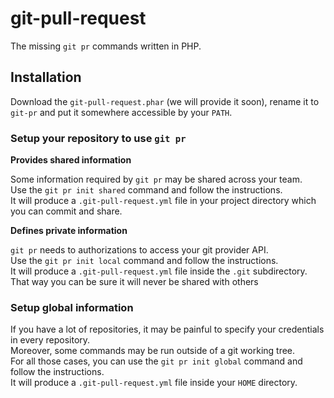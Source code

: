 git-pull-request
================

The missing `git pr` commands written in PHP.

Installation
------------

Download the `git-pull-request.phar` (we will provide it soon), rename it to `git-pr` and put it somewhere accessible by
your `PATH`.

### Setup your repository to use `git pr`

**Provides shared information**

Some information required by `git pr` may be shared across your team.  
Use the `git pr init shared` command and follow the instructions.  
It will produce a `.git-pull-request.yml` file in your project directory which you can commit and share.

**Defines private information**

`git pr` needs to authorizations to access your git provider API.  
Use the `git pr init local` command and follow the instructions.  
It will produce a `.git-pull-request.yml` file inside the `.git` subdirectory. That way you can be sure it will never be 
shared with others

### Setup global information

If you have a lot of repositories, it may be painful to specify your credentials in every repository.  
Moreover, some commands may be run outside of a git working tree.  
For all those cases, you can use the `git pr init global` command and follow the instructions.  
It will produce a `.git-pull-request.yml` file inside your `HOME` directory.
